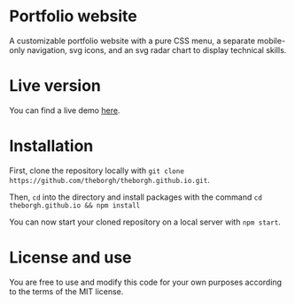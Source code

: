 # Portfolio website

A customizable portfolio website with a pure CSS menu, a separate mobile-only navigation, svg icons, and an svg radar chart to display technical skills.

# Live version

You can find a live demo [here](https://theborgh.dev/).

# Installation

First, clone the repository locally with `git clone https://github.com/theborgh/theborgh.github.io.git`.

Then, `cd` into the directory and install packages with the command `cd theborgh.github.io && npm install`

You can now start your cloned repository on a local server with `npm start`.

# License and use

You are free to use and modify this code for your own purposes according to the terms of the MIT license.
